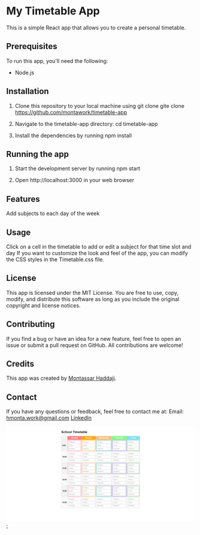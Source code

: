 # My Timetable App

This is a simple React app that allows you to create a personal timetable.

## Prerequisites

To run this app, you'll need the following:

- Node.js

## Installation

1. Clone this repository to your local machine using git clone
   gite clone https://github.com/montawork/timetable-app

2. Navigate to the timetable-app directory:
   cd timetable-app

3. Install the dependencies by running npm install

## Running the app

1. Start the development server by running npm start

2. Open http://localhost:3000 in your web browser

## Features

Add subjects to each day of the week

## Usage

Click on a cell in the timetable to add or edit a subject for that time slot and day
If you want to customize the look and feel of the app, you can modify the CSS styles in the Timetable.css file.

## License

This app is licensed under the MIT License. You are free to use, copy, modify, and distribute this software as long as you include the original copyright and license notices.

## Contributing

If you find a bug or have an idea for a new feature, feel free to open an issue or submit a pull request on GitHub. All contributions are welcome!

## Credits

This app was created by [Montassar Haddaji](https://www.linkedin.com/in/montassar-haddaji/).

## Contact

If you have any questions or feedback, feel free to contact me at:
Email: hmonta.work@gmail.com
[LinkedIn](https://www.linkedin.com/in/montassar-haddaji/)

![](./screencapture.png);
